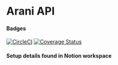 # Arani API

#### Badges
[![CircleCI](https://circleci.com/gh/theartisancodes/AraniAPI.svg?style=svg)](https://circleci.com/gh/theartisancodes/AraniAPI)
[![Coverage Status](https://coveralls.io/repos/github/theartisancodes/AraniAPI/badge.svg?branch=development)](https://coveralls.io/github/theartisancodes/AraniAPI?branch=development)

#### Setup details found in Notion workspace
